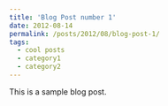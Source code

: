 ```yaml
---
title: 'Blog Post number 1'
date: 2012-08-14
permalink: /posts/2012/08/blog-post-1/
tags:
  - cool posts
  - category1
  - category2
---
```


This is a sample blog post. 

<!-- Lorem ipsum I can't remember the rest of lorem ipsum and don't have an internet connection right now. Testing testing testing this blog post. Blog posts are cool. -->

<!-- Headings are cool
======

You can have many headings
======

Aren't headings cool?
------ -->